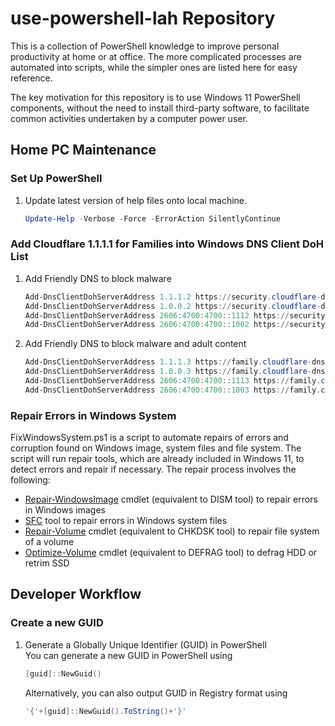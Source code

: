 # use-powershell-lah Repository

This is a collection of PowerShell knowledge to improve personal productivity at
home or at office. The more complicated processes are automated into scripts,
while the simpler ones are listed here for easy reference.

The key motivation for this repository is to use Windows 11 PowerShell
components, without the need to install third-party software, to facilitate
common activities undertaken by a computer power user.

## Home PC Maintenance

### Set Up PowerShell

1. Update latest version of help files onto local machine.

    ```powershell
    Update-Help -Verbose -Force -ErrorAction SilentlyContinue
    ```



### Add Cloudflare 1.1.1.1 for Families into Windows DNS Client DoH List

1. Add Friendly DNS to block malware

    ```powershell
    Add-DnsClientDohServerAddress 1.1.1.2 https://security.cloudflare-dns.com/dns-query -AutoUpgrade $True
    Add-DnsClientDohServerAddress 1.0.0.2 https://security.cloudflare-dns.com/dns-query -AutoUpgrade $True
    Add-DnsClientDohServerAddress 2606:4700:4700::1112 https://security.cloudflare-dns.com/dns-query -AutoUpgrade $True
    Add-DnsClientDohServerAddress 2606:4700:4700::1002 https://security.cloudflare-dns.com/dns-query -AutoUpgrade $True
    ```

1. Add Friendly DNS to block malware and adult content

    ```powershell
    Add-DnsClientDohServerAddress 1.1.1.3 https://family.cloudflare-dns.com/dns-query -AutoUpgrade $True
    Add-DnsClientDohServerAddress 1.0.0.3 https://family.cloudflare-dns.com/dns-query -AutoUpgrade $True
    Add-DnsClientDohServerAddress 2606:4700:4700::1113 https://family.cloudflare-dns.com/dns-query -AutoUpgrade $True
    Add-DnsClientDohServerAddress 2606:4700:4700::1003 https://family.cloudflare-dns.com/dns-query -AutoUpgrade $True
    ```

### Repair Errors in Windows System

FixWindowsSystem.ps1 is a script to automate repairs of errors and corruption
found on Windows image, system files and file system. The script will run repair
tools, which are already included in Windows 11, to detect errors and repair if
necessary. The repair process involves the following:

- [Repair-WindowsImage](https://learn.microsoft.com/en-us/powershell/module/dism/repair-windowsimage)
  cmdlet (equivalent to DISM tool) to repair errors in Windows images
- [SFC](https://learn.microsoft.com/en-us/troubleshoot/windows-server/deployment/system-file-checker)
  tool to repair errors in Windows system files
- [Repair-Volume](https://learn.microsoft.com/en-us/powershell/module/storage/repair-volume)
  cmdlet (equivalent to CHKDSK tool) to repair file system of a volume
- [Optimize-Volume](https://learn.microsoft.com/en-us/powershell/module/storage/optimize-volume)
  cmdlet (equivalent to DEFRAG tool) to defrag HDD or retrim SSD

## Developer Workflow

### Create a new GUID

1. Generate a Globally Unique Identifier (GUID) in PowerShell  
   You can generate a new GUID in PowerShell using

    ```powershell
    [guid]::NewGuid()
    ```

   Alternatively, you can also output GUID in Registry format using

   ```powershell
   '{'+[guid]::NewGuid().ToString()+'}'
   ```
